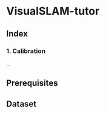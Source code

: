 # VisualSLAM-tutor
## Index
### 1. Calibration
...
## Prerequisites
<!-- ROS-noetic, OpenCV, Eigen, Ceres -->
## Dataset
<!-- Kitti ->
